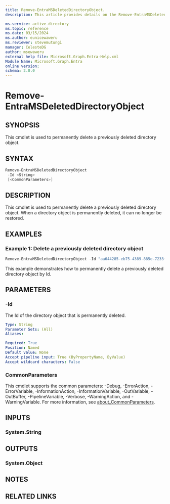 ```yaml
---
title: Remove-EntraMSDeletedDirectoryObject.
description: This article provides details on the Remove-EntraMSDeletedDirectoryObject command.

ms.service: active-directory
ms.topic: reference
ms.date: 03/15/2024
ms.author: eunicewaweru
ms.reviewer: stevemutungi
manager: CelesteDG
author: msewaweru
external help file: Microsoft.Graph.Entra-Help.xml
Module Name: Microsoft.Graph.Entra
online version:
schema: 2.0.0
---
```


# Remove-EntraMSDeletedDirectoryObject

## SYNOPSIS
This cmdlet is used to permanently delete a previously deleted directory object.

## SYNTAX

```powershell
Remove-EntraMSDeletedDirectoryObject 
 -Id <String> 
 [<CommonParameters>]
```

## DESCRIPTION
This cmdlet is used to permanently delete a previously deleted directory object.
When a directory object is permanently deleted, it can no longer be restored.

## EXAMPLES

### Example 1: Delete a previously deleted directory object
```powershell
Remove-EntraMSDeletedDirectoryObject -Id "aa644285-eb75-4389-885e-7233f096984c"
```

This example demonstrates how to permanently delete a previously deleted directory object by Id.

## PARAMETERS

### -Id
The Id of the directory object that is permanently deleted.

```yaml
Type: String
Parameter Sets: (All)
Aliases:

Required: True
Position: Named
Default value: None
Accept pipeline input: True (ByPropertyName, ByValue)
Accept wildcard characters: False
```

### CommonParameters
This cmdlet supports the common parameters: -Debug, -ErrorAction, -ErrorVariable, -InformationAction, -InformationVariable, -OutVariable, -OutBuffer, -PipelineVariable, -Verbose, -WarningAction, and -WarningVariable. For more information, see [about_CommonParameters](https://go.microsoft.com/fwlink/?LinkID=113216).

## INPUTS

### System.String
## OUTPUTS

### System.Object
## NOTES

## RELATED LINKS